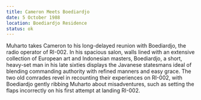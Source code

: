 ```yaml
---
title: Cameron Meets Boediardjo
date: 5 October 1988 
location: Boediardjo Residence
status: ok
---
```

Muharto takes Cameron to his long-delayed reunion with Boediardjo, the radio operator of RI-002. In his spacious salon, walls lined with an extensive collection of European art and Indonesian masters, Boediardjo, a short, heavy-set man in his late sixties displays the Javanese statesmans ideal of blending commanding authority with refined manners and easy grace. The two old comrades revel in recounting their experiences on RI-002, with Boediardjo gently ribbing Muharto about misadventures, such as setting the flaps incorrectly on his first attempt at landing RI-002. 

